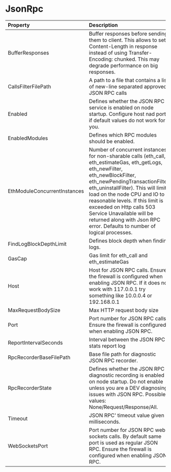 # JsonRpc



| Property | Description | Default |
| :--- | :--- | :--- |
| BufferResponses | Buffer responses before sending them to client. This allows to set Content-Length in response instead of using Transfer-Encoding: chunked. This may degrade performance on big responses. | false |
| CallsFilterFilePath | A path to a file that contains a list of new-line separated approved JSON RPC calls | Data/jsonrpc.filter |
| Enabled | Defines whether the JSON RPC service is enabled on node startup. Configure host nad port if default values do not work for you. | false |
| EnabledModules | Defines which RPC modules should be enabled. | System.String[] |
| EthModuleConcurrentInstances | Number of concurrent instances for non-sharable calls (eth_call, eth_estimateGas, eth_getLogs, eth_newFilter, eth_newBlockFilter, eth_newPendingTransactionFilter, eth_uninstallFilter). This will limit load on the node CPU and IO to reasonable levels. If this limit is exceeded on Http calls 503 Service Unavailable will be returned along with Json RPC error. Defaults to number of logical processes. |  |
| FindLogBlockDepthLimit | Defines block depth when finding logs. | 1000 |
| GasCap | Gas limit for eth_call and eth_estimateGas | 100000000 |
| Host | Host for JSON RPC calls. Ensure the firewall is configured when enabling JSON RPC. If it does not work with 117.0.0.1 try something like 10.0.0.4 or 192.168.0.1 | "127.0.0.1" |
| MaxRequestBodySize | Max HTTP request body size | 30000000 |
| Port | Port number for JSON RPC calls. Ensure the firewall is configured when enabling JSON RPC. | 8545 |
| ReportIntervalSeconds | Interval between the JSON RPC stats report log | 300 |
| RpcRecorderBaseFilePath | Base file path for diagnostic JSON RPC recorder. | "logs/rpc.{counter}.txt" |
| RpcRecorderState | Defines whether the JSON RPC diagnostic recording is enabled on node startup. Do not enable unless you are a DEV diagnosing issues with JSON RPC. Possible values: None/Request/Response/All. | None |
| Timeout | JSON RPC' timeout value given in milliseconds. | 20000 |
| WebSocketsPort | Port number for JSON RPC web sockets calls. By default same port is used as regular JSON RPC. Ensure the firewall is configured when enabling JSON RPC. | 8545 |
